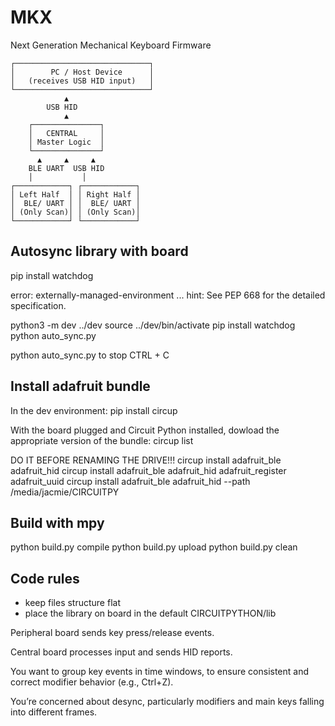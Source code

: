 # MKX

Next Generation Mechanical Keyboard Firmware

    ┌──────────────────────────────┐
    │        PC / Host Device      │
    │   (receives USB HID input)   │
    └──────────────────────────────┘
                ▲
            USB HID
                ▲
        ┌───────────────┐
        │   CENTRAL     │
        │ Master Logic  │
        └───────────────┘
          ▲     ▲     ▲
        BLE UART  USB HID
        │           │
    ┌────────────┐ ┌────────────┐
    │ Left Half  │ │ Right Half │
    │  BLE/ UART │ │  BLE/ UART │
    │ (Only Scan)│ │ (Only Scan)│
    └────────────┘ └────────────┘


## Autosync library with board
pip install watchdog

error: externally-managed-environment
...
hint: See PEP 668 for the detailed specification.

python3 -m dev ../dev
source ../dev/bin/activate
pip install watchdog
python auto_sync.py

python auto_sync.py
to stop CTRL + C

## Install adafruit bundle 
In the dev environment:
pip install circup

With the board plugged and Circuit Python installed, dowload the appropriate version of the bundle:
circup list

DO IT BEFORE RENAMING THE DRIVE!!!
circup install adafruit_ble adafruit_hid
circup install adafruit_ble adafruit_hid adafruit_register adafruit_uuid
circup install adafruit_ble adafruit_hid --path /media/jacmie/CIRCUITPY


## Build with mpy
python build.py compile
python build.py upload
python build.py clean

## Code rules
- keep files structure flat
- place the library on board in the default CIRCUITPYTHON/lib



Peripheral board sends key press/release events.

Central board processes input and sends HID reports.

You want to group key events in time windows, to ensure consistent and correct modifier behavior (e.g., Ctrl+Z).

You’re concerned about desync, particularly modifiers and main keys falling into different frames.